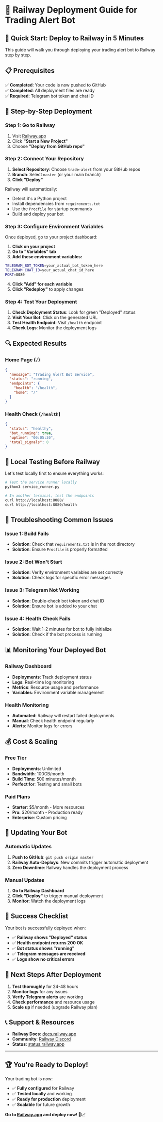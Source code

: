# 🚂 Railway Deployment Guide for Trading Alert Bot

## 🎯 **Quick Start: Deploy to Railway in 5 Minutes**

This guide will walk you through deploying your trading alert bot to Railway step by step.

## 📋 **Prerequisites**

✅ **Completed**: Your code is now pushed to GitHub  
✅ **Completed**: All deployment files are ready  
✅ **Required**: Telegram bot token and chat ID  

## 🚀 **Step-by-Step Deployment**

### **Step 1: Go to Railway**

1. Visit [Railway.app](https://railway.app)
2. Click **"Start a New Project"**
3. Choose **"Deploy from GitHub repo"**

### **Step 2: Connect Your Repository**

1. **Select Repository**: Choose `trade-alert` from your GitHub repos
2. **Branch**: Select `master` (or your main branch)
3. **Click "Deploy"**

Railway will automatically:
- Detect it's a Python project
- Install dependencies from `requirements.txt`
- Use the `Procfile` for startup commands
- Build and deploy your bot

### **Step 3: Configure Environment Variables**

Once deployed, go to your project dashboard:

1. **Click on your project**
2. **Go to "Variables" tab**
3. **Add these environment variables:**

```bash
TELEGRAM_BOT_TOKEN=your_actual_bot_token_here
TELEGRAM_CHAT_ID=your_actual_chat_id_here
PORT=8080
```

4. **Click "Add" for each variable**
5. **Click "Redeploy"** to apply changes

### **Step 4: Test Your Deployment**

1. **Check Deployment Status**: Look for green "Deployed" status
2. **Visit Your Bot**: Click on the generated URL
3. **Test Health Endpoint**: Visit `/health` endpoint
4. **Check Logs**: Monitor the deployment logs

## 🔍 **Expected Results**

### **Home Page** (`/`)
```json
{
  "message": "Trading Alert Bot Service",
  "status": "running",
  "endpoints": {
    "health": "/health",
    "home": "/"
  }
}
```

### **Health Check** (`/health`)
```json
{
  "status": "healthy",
  "bot_running": true,
  "uptime": "00:05:30",
  "total_signals": 0
}
```

## 🧪 **Local Testing Before Railway**

Let's test locally first to ensure everything works:

```bash
# Test the service runner locally
python3 service_runner.py

# In another terminal, test the endpoints
curl http://localhost:8080/
curl http://localhost:8080/health
```

## 🚨 **Troubleshooting Common Issues**

### **Issue 1: Build Fails**
- **Solution**: Check that `requirements.txt` is in the root directory
- **Solution**: Ensure `Procfile` is properly formatted

### **Issue 2: Bot Won't Start**
- **Solution**: Verify environment variables are set correctly
- **Solution**: Check logs for specific error messages

### **Issue 3: Telegram Not Working**
- **Solution**: Double-check bot token and chat ID
- **Solution**: Ensure bot is added to your chat

### **Issue 4: Health Check Fails**
- **Solution**: Wait 1-2 minutes for bot to fully initialize
- **Solution**: Check if the bot process is running

## 📊 **Monitoring Your Deployed Bot**

### **Railway Dashboard**
- **Deployments**: Track deployment status
- **Logs**: Real-time log monitoring
- **Metrics**: Resource usage and performance
- **Variables**: Environment variable management

### **Health Monitoring**
- **Automated**: Railway will restart failed deployments
- **Manual**: Check health endpoint regularly
- **Alerts**: Monitor logs for errors

## 💰 **Cost & Scaling**

### **Free Tier**
- **Deployments**: Unlimited
- **Bandwidth**: 100GB/month
- **Build Time**: 500 minutes/month
- **Perfect for**: Testing and small bots

### **Paid Plans**
- **Starter**: $5/month - More resources
- **Pro**: $20/month - Production ready
- **Enterprise**: Custom pricing

## 🔄 **Updating Your Bot**

### **Automatic Updates**
1. **Push to GitHub**: `git push origin master`
2. **Railway Auto-Deploys**: New commits trigger automatic deployment
3. **Zero Downtime**: Railway handles the deployment process

### **Manual Updates**
1. **Go to Railway Dashboard**
2. **Click "Deploy"** to trigger manual deployment
3. **Monitor**: Watch the deployment logs

## 🎉 **Success Checklist**

Your bot is successfully deployed when:

- ✅ **Railway shows "Deployed" status**
- ✅ **Health endpoint returns 200 OK**
- ✅ **Bot status shows "running"**
- ✅ **Telegram messages are received**
- ✅ **Logs show no critical errors**

## 🚀 **Next Steps After Deployment**

1. **Test thoroughly** for 24-48 hours
2. **Monitor logs** for any issues
3. **Verify Telegram alerts** are working
4. **Check performance** and resource usage
5. **Scale up** if needed (upgrade Railway plan)

## 📞 **Support & Resources**

- **Railway Docs**: [docs.railway.app](https://docs.railway.app)
- **Community**: [Railway Discord](https://discord.gg/railway)
- **Status**: [status.railway.app](https://status.railway.app)

---

## 🏆 **You're Ready to Deploy!**

Your trading bot is now:
- ✅ **Fully configured** for Railway
- ✅ **Tested locally** and working
- ✅ **Ready for production** deployment
- ✅ **Scalable** for future growth

**Go to [Railway.app](https://railway.app) and deploy now! 🚂📈**
